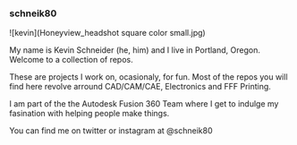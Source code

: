 ### schneik80

![kevin](Honeyview_headshot square color small.jpg)  

My name is Kevin Schneider (he, him) and I live in Portland, Oregon. Welcome to a collection of repos.

These are projects I  work on, ocasionaly, for fun. Most of the repos you will find here revolve arround CAD/CAM/CAE, Electronics and FFF Printing. 

I am part of the the Autodesk Fusion 360 Team where I get to indulge my fasination with helping people make things. 

You can find me on twitter or instagram at @schneik80



<!--
**schneik80/schneik80** is a ✨ _special_ ✨ repository because its `README.md` (this file) appears on your GitHub profile.

Here are some ideas to get you started:

- 🔭 I’m currently working on ...
- 🌱 I’m currently learning ...
- 👯 I’m looking to collaborate on ...
- 🤔 I’m looking for help with ...
- 💬 Ask me about ...
- 📫 How to reach me: ...
- 😄 Pronouns: ...
- ⚡ Fun fact: ...
-->
